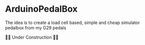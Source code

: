 # ArduinoPedalBox

The idea is to create a load cell based, simple and cheap simulator pedalbox from my G29 pedals

🚧🚧 Under Construction 🚧🚧
